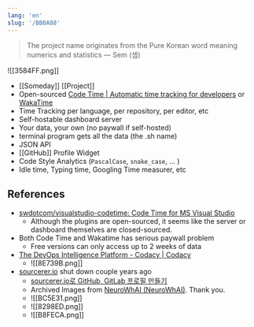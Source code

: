 ```yaml
---
lang: 'en'
slug: '/BB0A88'
---
```


> The project name originates from the Pure Korean word meaning numerics and statistics — Sem (셈)

![[3584FF.png]]

- [[Someday]] [[Project]]
- Open-sourced [Code Time | Automatic time tracking for developers](https://www.software.com/product/code-time) or [WakaTime](https://wakatime.com/)
- Time Tracking per language, per repository, per editor, etc
- Self-hostable dashboard server
- Your data, your own (no paywall if self-hosted)
- terminal program gets all the data (the .sh name)
- JSON API
- [[GitHub]] Profile Widget
- Code Style Analytics (`PascalCase`, `snake_case`, ... )
- Idle time, Typing time, Googling Time measurer, etc

## References

- [swdotcom/visualstudio-codetime: Code Time for MS Visual Studio](https://github.com/swdotcom/visualstudio-codetime)
  - Although the plugins are open-sourced, it seems like the server or dashboard themselves are closed-sourced.
- Both Code Time and Wakatime has serious paywall problem
  - Free versions can only access up to 2 weeks of data
- [The DevOps Intelligence Platform - Codacy | Codacy](https://www.codacy.com/)
  - ![[8E739B.png]]
- [sourcerer.io](https://sourcerer.io) shut down couple years ago
  - [sourcerer.io로 GitHub, GitLab 프로필 만들기](https://neurowhai.tistory.com/316)
  - Archived Images from [NeuroWhAI (NeuroWhAI)](https://github.com/neurowhai). Thank you.
  - ![[BC5E31.png]]
  - ![[8298ED.png]]
  - ![[B8FECA.png]]

